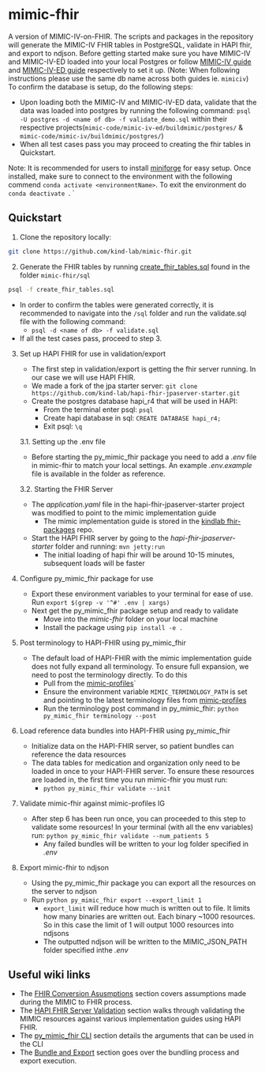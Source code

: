 # mimic-fhir
A version of MIMIC-IV-on-FHIR. The scripts and packages in the repository will generate the MIMIC-IV FHIR tables in PostgreSQL, validate in HAPI fhir, and export to ndjson. Before getting started make sure you have MIMIC-IV and MIMIC-IV-ED loaded into your local Postgres or follow [MIMIC-IV guide](https://github.com/MIT-LCP/mimic-code/tree/main/mimic-iv/buildmimic/postgres) and [MIMIC-IV-ED guide](https://github.com/MIT-LCP/mimic-code/tree/main/mimic-iv-ed/buildmimic/postgres) respectively to set it up. (Note: When following instructions please use the same db name across both guides ie. `mimiciv`) To confirm the database is setup, do the following steps:
  - Upon loading both the MIMIC-IV and MIMIC-IV-ED data, validate that the data was loaded into postgres by running the following command: `psql -U postgres -d <name of db> -f validate_demo.sql` within their respective projects(`mimic-code/mimic-iv-ed/buildmimic/postgres/` & `mimic-code/mimic-iv/buildmimic/postgres/`)
  - When all test cases pass you may proceed to creating the fhir tables in Quickstart.

  Note: It is recommended for users to install [miniforge](https://github.com/conda-forge/miniforge) for easy setup. Once installed, make sure to connect to the environment with the following commend `conda activate <environmentName>`. To exit the environment do `conda deactivate `.
`

## Quickstart
1. Clone the repository locally:  
```sh
git clone https://github.com/kind-lab/mimic-fhir.git
```
2. Generate the FHIR tables by running [create_fhir_tables.sql](https://github.com/kind-lab/mimic-fhir/blob/main/sql/create_fhir_tables.sql) found in the folder `mimic-fhir/sql`
```sh
psql -f create_fhir_tables.sql
```
  - In order to confirm the tables were generated correctly, it is recommended to navigate into the `/sql` folder and run the validate.sql file with the following command:
    - `psql -d <name of db> -f validate.sql`
  - If all the test cases pass, proceed to step 3.

3. Set up HAPI FHIR for use in validation/export
    - The first step in validation/export is getting the fhir server running. In our case we will use HAPI FHIR.
    - We made a fork of the jpa starter server: `git clone https://github.com/kind-lab/hapi-fhir-jpaserver-starter.git`
    - Create the postgres database hapi_r4 that will be used in HAPI: 
      - From the terminal enter psql: `psql`
      - Create hapi database in sql: `CREATE DATABASE hapi_r4;`
      - Exit psql: `\q`
  

    3.1. Setting up the .env file
      - Before starting the py_mimic_fhir package you need to add a *.env* file in mimic-fhir to match your local settings. An example *.env.example* file is available in the folder as reference. 


    3.2. Starting the FHIR Server
      - The *application.yaml* file in the hapi-fhir-jpaserver-starter project was modified to point to the mimic implementation guide
        - The mimic implementation guide is stored in the [kindlab fhir-packages](https://github.com/kind-lab/fhir-packages) repo.
      - Start the HAPI FHIR server by going to the *hapi-fhir-jpaserver-starter* folder and running: `mvn jetty:run`
        - The initial loading of hapi fhir will be around 10-15 minutes, subsequent loads will be faster

4. Configure py_mimic_fhir package for use
    - Export these environment variables to your terminal for ease of use. Run `export $(grep -v '^#' .env | xargs)`
    - Next get the py_mimic_fhir package setup and ready to validate
      - Move into the *mimic-fhir* folder on your local machine
      - Install the package using `pip install -e .`


5.  Post terminology to HAPI-FHIR using py_mimic_fhir

    - The default load of HAPI-FHIR with the mimic implementation guide does not fully expand all terminology. To ensure full expansion, we need to post the terminology directly. To do this
        - Pull from the [mimic-profiles](https://github.com/kind-lab/mimic-profiles)`
        - Ensure the environment variable `MIMIC_TERMINOLOGY_PATH` is set and pointing to the latest terminology files from [mimic-profiles](https://github.com/kind-lab/mimic-profiles/tree/main/input/resources)
        - Run the terminology post command in py_mimic_fhir: `python py_mimic_fhir terminology --post`

6.  Load reference data bundles into HAPI-FHIR using py_mimic_fhir

    - Initialize data on the HAPI-FHIR server, so patient bundles can reference the data resources
    - The data tables for medication and organization only need to be loaded in once to your HAPI-FHIR server. To ensure these resources are loaded in, the first time you run mimic-fhir you must run:
        - `python py_mimic_fhir validate --init`


7. Validate mimic-fhir against mimic-profiles IG  
      - After step 6 has been run once, you can proceeded to this step to validate some resources! In your terminal (with all the env variables) run: `python py_mimic_fhir validate --num_patients 5`
        - Any failed bundles will be written to your log folder specified in *.env*



8. Export mimic-fhir to ndjson
    - Using the py_mimic_fhir package you can export all the resources on the server to ndjson
    - Run `python py_mimic_fhir export --export_limit 1`
      - `export_limit` will reduce how much is written out to file. It limits how many binaries are written out. Each binary ~1000 resources. So in this case the limit of 1 will output 1000 resources into ndjsons 
      - The outputted ndjson will be written to the MIMIC_JSON_PATH folder specified inthe *.env*


## Useful wiki links
- The [FHIR Conversion Asusmptions](https://github.com/kind-lab/mimic-fhir/wiki/FHIR-Conversion-Assumptions) section covers assumptions made during the MIMIC to FHIR process.
- The [HAPI FHIR Server Validation](https://github.com/kind-lab/mimic-fhir/wiki/HAPI-FHIR-Server-Validation) section walks through validating the MIMIC resources against various implementation guides using HAPI FHIR.
- The [py_mimic_fhir CLI](https://github.com/kind-lab/mimic-fhir/wiki/py_mimic_fhir-CLI) section details the arguments that can be used in the CLI
- The [Bundle and Export](https://github.com/kind-lab/mimic-fhir/wiki/HAPI-Bundles-and-Export) section goes over the bundling process and export execution.